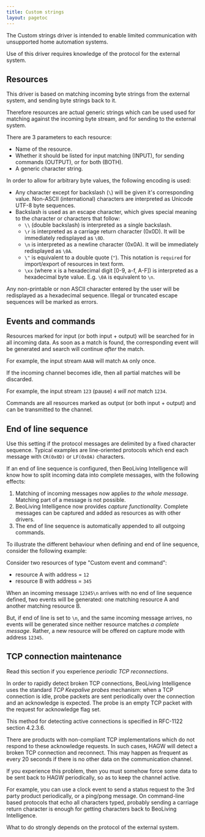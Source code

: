 ```yaml
---
title: Custom strings
layout: pagetoc
---
```


The Custom strings driver is intended to enable limited communication
with unsupported home automation systems.

Use of this driver requires knowledge of the protocol for the external
system.

Resources
---------

This driver is based on matching incoming byte strings from the external
system, and sending byte strings back to it.

Therefore resources are actual generic strings which can be used used
for matching against the incoming byte stream, and for sending to the
external system.

There are 3 parameters to each resource:

-   Name of the resource.
-   Whether it should be listed for input matching (INPUT), for
    sending commands (OUTPUT), or for both (BOTH).
-   A generic character string.

In order to allow for arbitrary byte values, the following encoding is
used:

-   Any character except for backslash (`\`) will be given it's
    corresponding value. Non-ASCII (international) characters are
    interpreted as Unicode UTF-8 byte sequences.
-   Backslash is used as an escape character, which gives special
    meaning to the character or characters that follow:
    -   `\\` (double backslash) is interpreted as a single backslash.
    -   `\r` is interpreted as a carriage return character (0x0D). It
        will be immediately redisplayed as `\0D`.
    -   `\n` is interpreted as a newline character (0x0A). It will be
        immediately redisplayed as `\0A`.
    -   `\"` is equivalent to a double quote (`"`). This notation is
        `required` for import/export of resources in text form.
    -   `\xx` (where x is a hexadecimal digit [0-9, a-f, A-F]) is
        interpreted as a hexadecimal byte value. E.g. `\0A` is
        equivalent to `\n`.

Any non-printable or non ASCII character entered by the user will be
redisplayed as a hexadecimal sequence. Illegal or truncated escape
sequences will be marked as errors.

Events and commands
-------------------

Resources marked for input (or both input + output) will be searched for
in all incoming data. As soon as a match is found, the corresponding
event will be generated and search will continue *after* the match.

For example, the input stream `AAAB` will match `AA` only once.

If the incoming channel becomes idle, then all partial matches will be
discarded.

For example, the input stream `123` (pause) `4` *will not* match `1234`.

Commands are all resources marked as output (or both input + output)
and can be transmitted to the channel.

End of line sequence
--------------------
Use this setting if the protocol messages are delimited by a fixed
character sequence. Typical examples are line-oriented
protocols which end each message with `CR(0x0D)` or `LF(0x0A)`
characters.

If an end of line sequence is configured, then BeoLiving Intelligence will
know how to split incoming data into complete messages, with the
following effects:

1. Matching of incoming messages now applies *to the whole message*.
   Matching part of a message is not possible.
2. BeoLiving Intelligence now provides *capture functionality*. Complete
   messages can be captured and added as resources as with other drivers.
3. The end of line sequence is automatically appended to all outgoing
   commands.

To illustrate the different behaviour when defining and end of line
sequence, consider the following example:

Consider two resources of type "Custom event and command":

- resource A with address = `12`
- resource B with address = `345`

When an incoming message `12345\n` arrives with no end of line
sequence defined, two events will be generated: one matching
resource A and another matching resource B.

But, if end of line is set to `\n`, and the same incoming message
arrives, no events will be generated since neither resource matches *a
complete message*. Rather, a new resource will be offered on capture
mode with address `12345`.

TCP connection maintenance
--------------------------

Read this section if you experience *periodic TCP reconnections*.

In order to rapidly detect broken TCP connections, BeoLiving Intelligence uses the
standard *TCP Keepalive probes* mechanism: when a TCP connection is
idle, probe packets are sent periodically over the connection and an
acknowledge is expected. The probe is an empty TCP packet with the
request for acknowledge flag set.

This method for detecting active connections is specified in RFC-1122
section 4.2.3.6.

There are products with non-compliant TCP implementations which do not
respond to these acknowledge requests. In such cases, HAGW will detect a
broken TCP connection and reconnect. This may happen as frequent as
every 20 seconds if there is no other data on the communication channel.

If you experience this problem, then you must somehow force some data to
be sent back to HAGW periodically, so as to keep the channel active.

For example, you can use a clock event to send a status request to the 3rd
party product periodically, or a ping/pong message. On command-line based
protocols that echo all characters typed, probably sending a carriage
return character is enough for getting characters back to BeoLiving Intelligence.

What to do strongly depends on the protocol of the external system.
